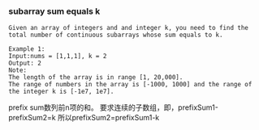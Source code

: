 ### subarray sum equals k

```
Given an array of integers and and integer k, you need to find the total number of continuous subarrays whose sum equals to k.

Example 1:
Input:nums = [1,1,1], k = 2
Output: 2
Note:
The length of the array is in range [1, 20,000].
The range of numbers in the array is [-1000, 1000] and the range of the integer k is [-1e7, 1e7].
```

prefix sum数列前n项的和。
要求连续的子数组，即，prefixSum1-prefixSum2=k
所以prefixSum2=prefixSum1-k